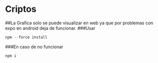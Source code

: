 # Criptos

##La Grafica solo se puede visualizar en web ya que por problemas con expo en android deja de funcionar.
###Usar
```js
npm --force install
```
###En caso de no funcionar 
```js
npm i
````
